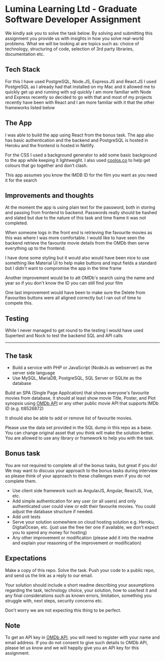 # Lumina Learning Ltd - Graduate Software Developer Assignment
We kindly ask you to solve the task below. By solving and submitting this assignment you provide us with insights in how you solve real-world problems. What we will be looking at are topics such as: choice of technology, structuring of code, selection of 3rd party libraries, documentation etc.
## Tech Stack

For this I have used PostgreSQL, Node.JS, Express.JS and React.JS
I used PostgreSQL as I already had that installed on my Mac and it allowed me to quickly get up and running with sql quickly
I am more familiar with Node and Express recently so decided to go with that and most of my projects recently have been with React and I am more familiar with it that the other frameworks listed below

## The App

I was able to build the app using React from the bonus task. The app also has basic authentication and the backend and PostgreSQL is hosted in Heroku and the frontend is hosted in Netlify.

For the CSS I used a background generator to add some basic background to the app while keeping it lightweight.  I also used [coolos.co](https://coolors.co) to help get colours that go together and don't clash.

This app assumes you know the IMDB ID for the film you want as you need it for the search

## Improvements and thoughts

At the moment the app is using plain text for the password, both in storing and passing from frontend to backend.  Passwords really should be hashed and slated but due to the nature of this task and time frame it was not completed.

When someone logs in the front end is retrieving the favourite movies as this was where I was more comfortable.  I would like to have seen the backend retrieve the favourite movie details from the OMDb then serve everything up to the frontend.

I have done some styling but it would also would have been nice to use something like Material UI to help make buttons and input fields a standard but I didn't want to compromise the app in the time frame

Another improvement would be to att OMDb's search using the name and year so if you don't know the ID you can still find your film

One last improvement would have been to make sure the Delete from Favourites buttons were all aligned correctly but I ran out of time to compete this.

## Testing

While I never managed to get round to the testing I would have used Supertest and Nock to test the backend SQL and API calls

___
## The task
- Build a service with PHP or JavaScript (NodeJs as webserver) as the server side language
- Use MySQL, MariaDB, PostgreSQL, SQL Server or SQLite as the database

Build an SPA (Single Page Application) that shows everyone's favourite movies from database, it should at least show movie Title, Poster, and Plot synopsis using [OMDb API](https://www.omdbapi.com) or any other public movie API that supports IMDb ID (e.g. tt8526872)

It should also be able to add or remove list of favourite movies.

Please use the data set provided in the SQL dump in this repo as a base.
You can change original asset that you think will make the solution better.
You are allowed to use any library or framework to help you with the task.

## Bonus task
You are not required to complete all of the bonus tasks, but great if you do! We may want to discuss your approach to the bonus tasks during interview so please think of your approach to these challenges even if you do not complete them.

- Use client side framework such as AngularJS, Angular, ReactJS, Vue, etc.
- Add simple authentication for any user (or all users) and only authenticated user could view or edit their favourite movies. You could adjust the database structure if needed.
- Add unit tests
- Serve your solution somewhere on cloud hosting solution e.g. Heroku, DigitalOcean, etc. (just use the free tier one if available, we don't expect you to spend any money for hosting)
- Any other improvement or modification (please add it into the readme and explain your reasoning of the improvement or modification)

## Expectations
Make a copy of this repo. Solve the task. Push your code to a public repo, and send us the link as a reply to our email.

Your solution should include a short readme describing your assumptions regarding the task, technology choice, your solution, how to use/test it and any final considerations such as known errors, limitation, something you struggle with, next steps, security concerns etc. 

Don't worry we are not expecting this thing to be perfect.

## Note
To get an API key in [OMDb API](https://www.omdbapi.com), you will need to register with your name and email address. If you do not consent to give such details to OMDb API, please let us know and we will happily give you an API key for this assignment.
